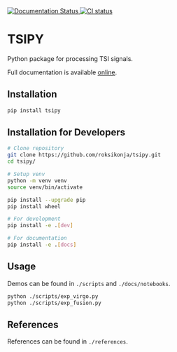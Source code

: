 <a href='https://tsipy.readthedocs.io/en/latest/?badge=latest'>
    <img src='https://readthedocs.org/projects/tsipy/badge/?version=latest' alt='Documentation Status' />
</a>
<a href='https://github.com/roksikonja/tsipy/actions/workflows/ci.yml'>
    <img src='https://github.com/roksikonja/tsipy/actions/workflows/ci.yml/badge.svg' alt='CI status' />
</a>

# TSIPY

Python package for processing TSI signals.

Full documentation is available [online](https://tsipy.readthedocs.io/).

## Installation

```bash
pip install tsipy
```

## Installation for Developers

```bash
# Clone repository
git clone https://github.com/roksikonja/tsipy.git
cd tsipy/

# Setup venv
python -m venv venv
source venv/bin/activate

pip install --upgrade pip
pip install wheel

# For development
pip install -e .[dev]

# For documentation
pip install -e .[docs]
```

## Usage

Demos can be found in ```./scripts``` and ```./docs/notebooks```.

```bash
python ./scripts/exp_virgo.py
python ./scripts/exp_fusion.py
```

## References

References can be found in ```./references```.
